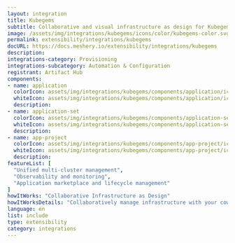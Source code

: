 ```yaml
---
layout: integration
title: Kubegems
subtitle: Collaborative and visual infrastructure as design for Kubegems
image: /assets/img/integrations/kubegems/icons/color/kubegems-color.svg
permalink: extensibility/integrations/kubegems
docURL: https://docs.meshery.io/extensibility/integrations/kubegems
description: 
integrations-category: Provisioning
integrations-subcategory: Automation & Configuration
registrant: Artifact Hub
components: 
- name: application
  colorIcon: assets/img/integrations/kubegems/components/application/icons/color/application-color.svg
  whiteIcon: assets/img/integrations/kubegems/components/application/icons/white/application-white.svg
  description: 
- name: application-set
  colorIcon: assets/img/integrations/kubegems/components/application-set/icons/color/application-set-color.svg
  whiteIcon: assets/img/integrations/kubegems/components/application-set/icons/white/application-set-white.svg
  description: 
- name: app-project
  colorIcon: assets/img/integrations/kubegems/components/app-project/icons/color/app-project-color.svg
  whiteIcon: assets/img/integrations/kubegems/components/app-project/icons/white/app-project-white.svg
  description: 
featureList: [
  "Unified multi-cluster management",
  "Observability and monitoring",
  "Application marketplace and lifecycle management"
]
howItWorks: "Collaborative Infrastructure as Design"
howItWorksDetails: "Collaboratively manage infrastructure with your coworkers synchronously sharing the same designs."
language: en
list: include
type: extensibility
category: integrations
---
```


